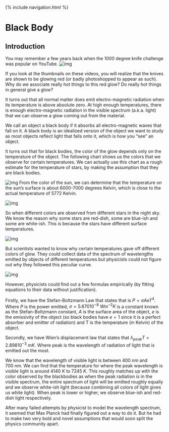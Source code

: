 {% include navigation.html %}

# Black Body

## Introduction

You may remember a few years back when the 1000 degree knife challenge was popular on YouTube. ![img](https://lh3.googleusercontent.com/tWeun_ZBT5Xipn6DKIet9FPbJXcZtuI8zsrZJnoLsFMUBySbigwDD9u-rt_F5xIL7NxUasZhQqh9dYsvPm-bhQiL-BrejM7LtuGmysecvYUDUUS79lJcUpA1fmsE7oxuKgu4C_Xr=s0)

If you look at the thumbnails on these videos, you will realize that the knives are shown to be glowing red (or badly photoshopped to appear as such). Why do we associate really hot things to this red glow? Do really hot things in general give a glow?

It turns out that all normal matter does emit electro-magnetic radiation when its temperature is above absolute zero. At high enough temperatures, there is enough electro-magnetic radiation in the visible spectrum (a.k.a. light) that we can observe a glow coming out from the material. 

We call an object a black body if it absorbs all electro-magnetic waves that fall on it. A black body is an idealized version of the object we want to study as most objects reflect light that falls onto it, which is how you “see” an object. 

It turns out that for black bodies, the color of the glow depends only on the temperature of the object. The following chart shows us the colors that we observe for certain temperatures. We can actually use this chart as a rough estimate for the temperature of stars, by making the assumption that they are black bodies.

![img](https://lh3.googleusercontent.com/0AvgP8NNoTXckbB_U7s_kfP0JScFtXWt37EYsNzh_idezUPKJ1gwmLEE9_aawRshGWz0AmbiXfaKuGGWaRqSAOK33AzBypx3Se2j8CMb3YyXi99pe8CDzuxshp9976rhy677umt-=s0)
From the color of the sun, we can determine that the temperature on the sun’s surface is about 6000-7000 degrees Kelvin, which is close to the actual temperature of 5772 Kelvin.

![img](https://lh5.googleusercontent.com/nwvzLkamiJ4dpAaHQgO0WAYxuBzP13Q7yQ1VXblerNg9YmOwGscIEdcMZ-8J5_jIF0oX1vohiHMMPisJwop0cQ8nR3M9zh1j7tzyeFD4GY1prFe3NvWzUWg6Zq5WpZbiZgmx09mO=s0)

So when different colors are observed from different stars in the night sky. We know the reason why some stars are red-dish, some are blue-ish and some are white-ish. This is because the stars have different surface temperatures.

![img](https://lh3.googleusercontent.com/A4oUIa_Qj3K35LHYjRqiPotcgBYw2hQrKEhFPOYzl3UlMIZsgVGp8Rm8M1X0eGbGN7RE6gCYkG_xnfFtVqV-YMxNerJwHD2GkHRpWwyEhNnVuEZ_2_nIbTLQ3eb8zSe9CRaNpDcK=s0)

But scientists wanted to know why certain temperatures gave off different colors of glow. They could collect data of the spectrum of wavelengths emitted by objects of different temperatures but physicists could not figure out why they followed this peculiar curve.

![img](https://lh4.googleusercontent.com/QVhIcqTfAdG1G0nhZc8wN0XxxpIpRlVrJL8bZUK2l3yZrnM2SwqhboG8IAPjiatIUstMiRuwSNPUWDvo4W8X-0eyABQPYFD7Q22ha5K4emMKEmWdOemy8pXBzL892MerM8ZSM0om=s0)

However, physicists could find out a few formulas empirically (by fitting equations to their data without justification).

Firstly, we have the Stefan-Boltzmann Law that states that is $P=\sigma AeT^4$. Where $P$ is the power emitted, $\sigma=5.67010^{-8} ~Wm^{-2}K$ is a constant known as the Stefan-Boltzmann constant, $A$ is the surface area of the object, $e$ is the emissivity of the object (so black bodies have $e=1$ since it is a perfect absorber and emitter of radiation) and T is the temperature (in Kelvin) of the object.

Secondly, we have Wien’s displacement law that states that $\lambda_{peak}T=2.89810^{-3} ~mK$. Where peak is the wavelength of radiation of light that is emitted out the most. 

We know that the wavelength of visible light is between $400~nm$ and $700~nm$. We can find that the temperature for where the peak wavelength is visible light is around $4140~K$ to $7245~K$. This roughly matches up with the color observed by the blackbodies as when the peak radiation is in the visible spectrum, the entire spectrum of light will be emitted roughly equally and we observe white-ish light (because combining all colors of light gives us white light). When peak is lower or higher, we observe blue-ish and red-dish light respectively.

After many failed attempts by physicist to model the wavelength spectrum, it seemed that Max Planck had finally figured out a way to do it. But he had to make two very bold and novel assumptions that would soon split the physics community apart. 

